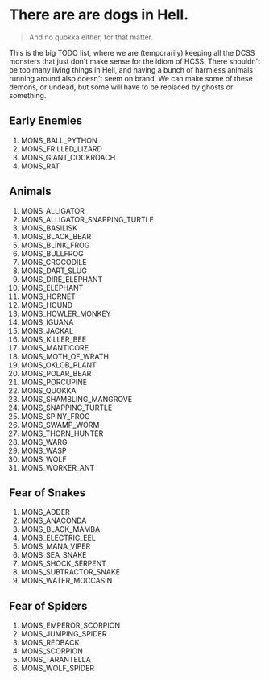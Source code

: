 # There are are dogs in Hell.

> And no quokka either, for that matter.

This is the big TODO list, where we are (temporarily) keeping all the DCSS monsters that just don't make sense for the idiom of HCSS. There shouldn't be too many living things in Hell, and having a
bunch of harmless animals running around also doesn't seem on brand. We can make some of these demons, or undead, but some will have to be replaced by ghosts or something.


## Early Enemies

1. MONS_BALL_PYTHON
1. MONS_FRILLED_LIZARD
1. MONS_GIANT_COCKROACH
1. MONS_RAT


## Animals

1. MONS_ALLIGATOR
1. MONS_ALLIGATOR_SNAPPING_TURTLE
1. MONS_BASILISK
1. MONS_BLACK_BEAR
1. MONS_BLINK_FROG
1. MONS_BULLFROG
1. MONS_CROCODILE
1. MONS_DART_SLUG
1. MONS_DIRE_ELEPHANT
1. MONS_ELEPHANT
1. MONS_HORNET
1. MONS_HOUND
1. MONS_HOWLER_MONKEY
1. MONS_IGUANA
1. MONS_JACKAL
1. MONS_KILLER_BEE
1. MONS_MANTICORE
1. MONS_MOTH_OF_WRATH
1. MONS_OKLOB_PLANT
1. MONS_POLAR_BEAR
1. MONS_PORCUPINE
1. MONS_QUOKKA
1. MONS_SHAMBLING_MANGROVE
1. MONS_SNAPPING_TURTLE
1. MONS_SPINY_FROG
1. MONS_SWAMP_WORM
1. MONS_THORN_HUNTER
1. MONS_WARG
1. MONS_WASP
1. MONS_WOLF
1. MONS_WORKER_ANT


## Fear of Snakes

1. MONS_ADDER
1. MONS_ANACONDA
1. MONS_BLACK_MAMBA
1. MONS_ELECTRIC_EEL
1. MONS_MANA_VIPER
1. MONS_SEA_SNAKE
1. MONS_SHOCK_SERPENT
1. MONS_SUBTRACTOR_SNAKE
1. MONS_WATER_MOCCASIN


## Fear of Spiders

1. MONS_EMPEROR_SCORPION
1. MONS_JUMPING_SPIDER
1. MONS_REDBACK
1. MONS_SCORPION
1. MONS_TARANTELLA
1. MONS_WOLF_SPIDER

